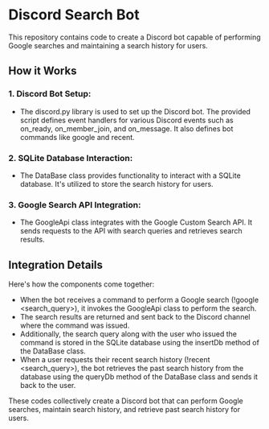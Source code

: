 
# Discord Search Bot

This repository contains code to create a Discord bot capable of performing Google searches and maintaining a search history for users.

## How it Works

### 1. Discord Bot Setup:
   - The discord.py library is used to set up the Discord bot. The provided script defines event handlers for various Discord events such as on_ready, on_member_join, and on_message. It also defines bot commands like google and recent.

### 2. SQLite Database Interaction:
   - The DataBase class provides functionality to interact with a SQLite database. It's utilized to store the search history for users.

### 3. Google Search API Integration:
   - The GoogleApi class integrates with the Google Custom Search API. It sends requests to the API with search queries and retrieves search results.

## Integration Details

Here's how the components come together:
- When the bot receives a command to perform a Google search (!google <search_query>), it invokes the GoogleApi class to perform the search.
- The search results are returned and sent back to the Discord channel where the command was issued.
- Additionally, the search query along with the user who issued the command is stored in the SQLite database using the insertDb method of the DataBase class.
- When a user requests their recent search history (!recent <search_query>), the bot retrieves the past search history from the database using the queryDb method of the DataBase class and sends it back to the user.

These codes collectively create a Discord bot that can perform Google searches, maintain search history, and retrieve past search history for users.

